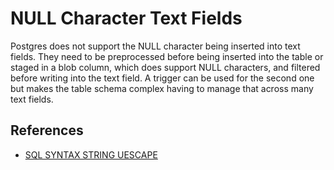 # NULL Character Text Fields

Postgres does not support the NULL character being inserted into text fields.  They need to be preprocessed before being inserted into the table or staged in a blob column, which does support NULL characters, and filtered before writing into the text field.  A trigger can be used for the second one but makes the table schema complex having to manage that across many text fields.

## References

* [SQL SYNTAX STRING UESCAPE](https://www.postgresql.org/docs/9.1/sql-syntax-lexical.html#SQL-SYNTAX-STRINGS-UESCAPE)
